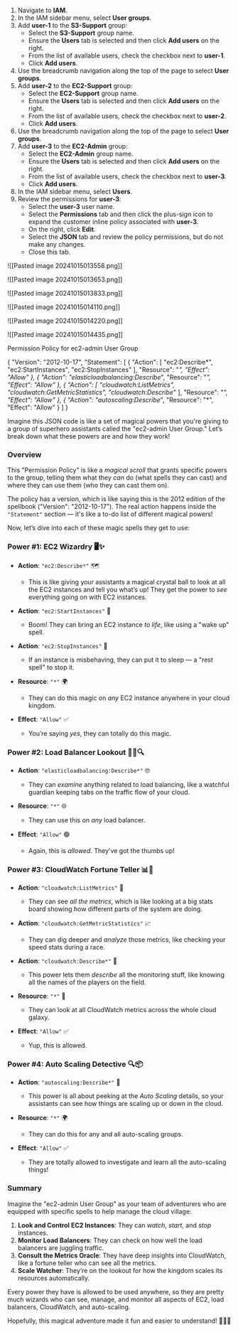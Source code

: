 1. Navigate to **IAM**.
2. In the IAM sidebar menu, select **User groups**.
3. Add **user-1** to the **S3-Support** group:
    - Select the **S3-Support** group name.
    - Ensure the **Users** tab is selected and then click **Add users** on the right.
    - From the list of available users, check the checkbox next to **user-1**.
    - Click **Add users**.
4. Use the breadcrumb navigation along the top of the page to select **User groups**.
5. Add **user-2** to the **EC2-Support** group:
    - Select the **EC2-Support** group name.
    - Ensure the **Users** tab is selected and then click **Add users** on the right.
    - From the list of available users, check the checkbox next to **user-2**.
    - Click **Add users**.
6. Use the breadcrumb navigation along the top of the page to select **User groups**.
7. Add **user-3** to the **EC2-Admin** group:
    - Select the **EC2-Admin** group name.
    - Ensure the **Users** tab is selected and then click **Add users** on the right.
    - From the list of available users, check the checkbox next to **user-3**.
    - Click **Add users**.
8. In the IAM sidebar menu, select **Users**.
9. Review the permissions for **user-3**:
    - Select the **user-3** user name.
    - Select the **Permissions** tab and then click the plus-sign icon to expand the customer inline policy associated with **user-3**.
    - On the right, click **Edit**.
    - Select the **JSON** tab and review the policy permissions, but do not make any changes.
    - Close this tab.

![[Pasted image 20241015013558.png]]

![[Pasted image 20241015013653.png]]

![[Pasted image 20241015013833.png]]

![[Pasted image 20241015014110.png]]

![[Pasted image 20241015014220.png]]

![[Pasted image 20241015014435.png]]

Permission Policy for ec2-admin User Group

{
	"Version": "2012-10-17",
	"Statement": [
		{
			"Action": [
				"ec2:Describe*",
				"ec2:StartInstances",
				"ec2:StopInstances"
			],
			"Resource": "*",
			"Effect": "Allow"
		},
		{
			"Action": "elasticloadbalancing:Describe*",
			"Resource": "*",
			"Effect": "Allow"
		},
		{
			"Action": [
				"cloudwatch:ListMetrics",
				"cloudwatch:GetMetricStatistics",
				"cloudwatch:Describe*"
			],
			"Resource": "*",
			"Effect": "Allow"
		},
		{
			"Action": "autoscaling:Describe*",
			"Resource": "*",
			"Effect": "Allow"
		}
	]
}

Imagine this JSON code is like a set of magical powers that you're giving to a group of superhero assistants called the "ec2-admin User Group." Let’s break down what these powers are and how they work!

### Overview
This "Permission Policy" is like a *magical scroll* that grants specific powers to the group, telling them what they *can* do (what spells they can cast) and where they can use them (who they can cast them on). 

The policy has a version, which is like saying this is the 2012 edition of the spellbook ("Version": "2012-10-17"). The real action happens inside the `"Statement"` section — it's like a to-do list of different magical powers!

Now, let’s dive into each of these magic spells they get to use:

### Power #1: EC2 Wizardry 🖥✨
- **Action**: `"ec2:Describe*"` 🗺️
  - This is like giving your assistants a magical crystal ball to look at all the EC2 instances and tell you what’s up! They get the power to *see* everything going on with EC2 instances.

- **Action**: `"ec2:StartInstances"` 🚀
  - Boom! They can bring an EC2 instance *to life*, like using a "wake up" spell.

- **Action**: `"ec2:StopInstances"` 🛑
  - If an instance is misbehaving, they can put it to sleep — a "rest spell" to stop it.

- **Resource**: `"*"` 🌍
  - They can do this magic on *any* EC2 instance anywhere in your cloud kingdom.

- **Effect**: `"Allow"` ✅
  - You’re saying *yes*, they can totally do this magic.

### Power #2: Load Balancer Lookout 🏋️‍♂️🔍
- **Action**: `"elasticloadbalancing:Describe*"` 🤓
  - They can *examine* anything related to load balancing, like a watchful guardian keeping tabs on the traffic flow of your cloud.

- **Resource**: `"*"` 🌐
  - They can use this on *any* load balancer.

- **Effect**: `"Allow"` 🟢
  - Again, this is *allowed*. They’ve got the thumbs up!

### Power #3: CloudWatch Fortune Teller 📊🔮
- **Action**: `"cloudwatch:ListMetrics"` 📜
  - They can see *all the metrics*, which is like looking at a big stats board showing how different parts of the system are doing.

- **Action**: `"cloudwatch:GetMetricStatistics"` 📈
  - They can dig deeper and *analyze* those metrics, like checking your speed stats during a race.

- **Action**: `"cloudwatch:Describe*"` 📖
  - This power lets them *describe* all the monitoring stuff, like knowing all the names of the players on the field.

- **Resource**: `"*"` 🌌
  - They can look at all CloudWatch metrics across the whole cloud galaxy.

- **Effect**: `"Allow"` ✅
  - Yup, this is allowed.

### Power #4: Auto Scaling Detective 🔍📦
- **Action**: `"autoscaling:Describe*"` 🚀
  - This power is all about peeking at the *Auto Scaling* details, so your assistants can see how things are scaling up or down in the cloud.

- **Resource**: `"*"` 🌍
  - They can do this for any and all auto-scaling groups.

- **Effect**: `"Allow"` ✅
  - They are totally allowed to investigate and learn all the auto-scaling things!

### Summary
Imagine the "ec2-admin User Group" as your team of adventurers who are equipped with specific spells to help manage the cloud village:

1. **Look and Control EC2 Instances**: They can *watch*, *start*, and *stop* instances.
2. **Monitor Load Balancers**: They can check on how well the load balancers are juggling traffic.
3. **Consult the Metrics Oracle**: They have deep insights into CloudWatch, like a fortune teller who can see all the metrics.
4. **Scale Watcher**: They’re on the lookout for how the kingdom scales its resources automatically.

Every power they have is allowed to be used anywhere, so they are pretty much wizards who can see, manage, and monitor all aspects of EC2, load balancers, CloudWatch, and auto-scaling.

Hopefully, this magical adventure made it fun and easier to understand! 🧙‍♂️✨